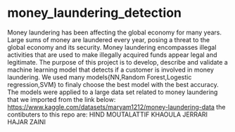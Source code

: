 # money_laundering_detection
Money laundering has been affecting the global economy for many years. Large sums of money are laundered every year, posing a threat to the global economy and its security. Money laundering encompasses illegal activities that are used to make illegally acquired funds appear legal and legitimate. The purpose of this project is to develop, describe and validate a machine learning model that detects if a customer is involved in money laundering. We used many models{NN,Random Forest,Logestic regression,SVM} to finaly choose the best model with the best accuracy. The models were applied to a large data set related to money laundering that we imported from the link below: 
https://www.kaggle.com/datasets/maryam1212/money-laundering-data
the contibuters to this repo are: 
HIND MOUTALATTIF
KHAOULA JERRARI
HAJAR ZAINI

